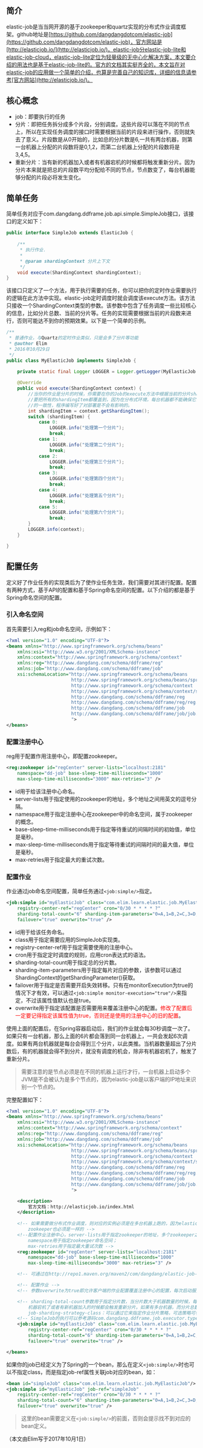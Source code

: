 ## 简介
elastic-job是当当网开源的基于zookeeper和quartz实现的分布式作业调度框架。github地址是[https://github.com/dangdangdotcom/elastic-job](https://github.com/dangdangdotcom/elastic-job)，官方网站是[http://elasticjob.io/](http://elasticjob.io/)。elastic-job分elastic-job-lite和elastic-job-cloud，elastic-job-lite定位为轻量级的无中心化解决方案，本文要介绍的用法也是基于elastic-job-lite的。官方的文档其实挺齐全的，本文旨在对elastic-job的应用做一个简单的介绍，也算是完善自己的知识库，详细的信息请参考[官方网站](http://elasticjob.io/)。

## 核心概念
* job：即要执行的任务
* 分片：即把任务拆分成多个片段，分别调度。这些片段可以落在不同的节点上，所以在实现任务调度的接口时需要根据当前的片段来进行操作，否则就失去了意义。片段数是从0开始的，比如总的分片数是6,一共有两台机器，则第一台机器上分配的片段数将是0,1,2，而第二台机器上分配的片段数将是3,4,5。
* 重新分片：当有新的机器加入或者有机器宕机的时候都将触发重新分片。因为分片本来就是把总的片段数平均分配给不同的节点，节点数变了，每台机器能够分配的片段必将发生变化。 

## 简单任务
简单任务对应于com.dangdang.ddframe.job.api.simple.SimpleJob接口，该接口的定义如下：
```java
public interface SimpleJob extends ElasticJob {
    
    /**
     * 执行作业.
     *
     * @param shardingContext 分片上下文
     */
    void execute(ShardingContext shardingContext);
}
```

该接口只定义了一个方法，用于执行需要的任务，你可以把你的定时作业需要执行的逻辑在此方法中实现。elastic-job定时调度时就会调度该execute方法。该方法只接收一个ShardingContext类型的参数。该参数中包含了任务调度一些比较核心的信息，比如分片总数、当前的分片等。任务的实现需要根据当前的片段数来进行，否则可能达不到你的预期效果。以下是一个简单的示例。
```java
/**
 * 普通作业，与Quartz的定时作业类似，只是会多了分片等功能
 * @author Elim
 * 2016年10月29日
 */
public class MyElasticJob implements SimpleJob {
	
	private static final Logger LOGGER = Logger.getLogger(MyElasticJob.class);

	@Override
	public void execute(ShardingContext context) {
		//当你的作业是分片的时候，你需要在你的Job的execute方法中根据当前的分片shardingItem的不同取值实现不同的逻辑，
		//要把所有的shardingItem都覆盖到，因为在分布式环境，每台机器都不能确保它当前的分片是哪一个，并且我们需要保持程序
		//的一致性，程序编写好了对部署是不会有影响的。
		int shardingItem = context.getShardingItem();
		switch (shardingItem) {
			case 0:
				LOGGER.info("处理第一个分片");
				break;
			case 1: 
				LOGGER.info("处理第二个分片");
				break;
			case 2:
				LOGGER.info("处理第三个分片");
				break;
			case 3:
				LOGGER.info("处理第四个分片");
				break;
			case 4:
				LOGGER.info("处理第五个分片");
				break;
			case 5:
				LOGGER.info("处理第六个分片");
				break;
		}
		LOGGER.info(context);
	}

}
```

## 配置任务
定义好了作业任务的实现类后为了使作业任务生效，我们需要对其进行配置。配置有两种方式，基于API的配置和基于Spring命名空间的配置。以下介绍的都是基于Spring命名空间的配置。

### 引入命名空间

首先需要引入reg和job命名空间，示例如下：
```xml
<?xml version="1.0" encoding="UTF-8"?>
<beans xmlns="http://www.springframework.org/schema/beans"
	xmlns:xsi="http://www.w3.org/2001/XMLSchema-instance" 
	xmlns:context="http://www.springframework.org/schema/context"
	xmlns:reg="http://www.dangdang.com/schema/ddframe/reg"
	xmlns:job="http://www.dangdang.com/schema/ddframe/job"
	xsi:schemaLocation="http://www.springframework.org/schema/beans
                        http://www.springframework.org/schema/beans/spring-beans.xsd
                        http://www.springframework.org/schema/context
					    http://www.springframework.org/schema/context/spring-context.xsd
                        http://www.dangdang.com/schema/ddframe/reg
                        http://www.dangdang.com/schema/ddframe/reg/reg.xsd
                        http://www.dangdang.com/schema/ddframe/job
                        http://www.dangdang.com/schema/ddframe/job/job.xsd
                        ">
</beans>
```

### 配置注册中心
reg用于配置作用注册中心，即配置zookeeper。
```xml
<reg:zookeeper id="regCenter" server-lists="localhost:2181"
	namespace="dd-job" base-sleep-time-milliseconds="1000"
	max-sleep-time-milliseconds="3000" max-retries="3" />
```
* id用于给该注册中心命名。
* server-lists用于指定使用的zookeeper的地址，多个地址之间用英文的逗号分隔。
* namespace用于指定注册中心在zookeeper中的命名空间，属于zookeeper的概念。
* base-sleep-time-milliseconds用于指定等待重试的间隔时间的初始值，单位是毫秒。
* max-sleep-time-milliseconds用于指定等待重试的间隔时间的最大值，单位是毫秒。
* max-retries用于指定最大的重试次数。

### 配置作业
作业通过job命名空间配置，简单任务通过`<job:simple/>`指定。
```xml
<job:simple id="myElasticJob" class="com.elim.learn.elastic.job.MyElasticJob"
	registry-center-ref="regCenter" cron="0/30 * * * * ?"
	sharding-total-count="6" sharding-item-parameters="0=A,1=B,2=C,3=D,4=E,5=F"
	failover="true" overwrite="true" />
```

* id用于给该任务命名。
* class用于指定需要应用的SimpleJob实现类。
* registry-center-ref用于指定需要使用的注册中心。
* cron用于指定定时调度的规则，应用cron表达式的语法。
* sharding-total-count用于指定总的分片数。
* sharding-item-parameters用于指定每片对应的参数，该参数可以通过ShardingContext的getShardingParameter()获取。
* failover用于指定是否需要开启失效转移。只有在monitorExecution为true的情况下才有效，可以通过`<job:simple monitor-execution="true"/>`来指定，不过该属性值默认也是true。
* overwrite用于指定该配置是否需要用来覆盖注册中心的配置。<font color="red">修改了配置后一定要记得指定该属性值为true，否则还是使用的注册中心的旧的配置</font>。     

使用上面的配置后，在Spring容器启动后，我们的作业就会每30秒调度一次了。如果只有一台机器，那么上面的6片都会落到同一台机器上，一共会发起6次调度。如果有两台机器就是每台会得到三个分片，以此类推。当机器数量超出了分片数后，有的机器就会得不到分片，就没有调度的机会，除非有机器宕机了，触发了重新分片。   

> 需要注意的是节点必须是在不同的机器上运行才行，一台机器上启动多个JVM是不会被认为是多个节点的，因为elastic-job是以客户端的IP地址来识别一个节点的。

完整配置如下：
```xml
<?xml version="1.0" encoding="UTF-8"?>
<beans xmlns="http://www.springframework.org/schema/beans"
	xmlns:xsi="http://www.w3.org/2001/XMLSchema-instance" 
	xmlns:context="http://www.springframework.org/schema/context"
	xmlns:reg="http://www.dangdang.com/schema/ddframe/reg"
	xmlns:job="http://www.dangdang.com/schema/ddframe/job"
	xsi:schemaLocation="http://www.springframework.org/schema/beans
                        http://www.springframework.org/schema/beans/spring-beans.xsd
                        http://www.springframework.org/schema/context
					    http://www.springframework.org/schema/context/spring-context.xsd
                        http://www.dangdang.com/schema/ddframe/reg
                        http://www.dangdang.com/schema/ddframe/reg/reg.xsd
                        http://www.dangdang.com/schema/ddframe/job
                        http://www.dangdang.com/schema/ddframe/job/job.xsd
                        ">

	<description>
		官方文档：http://elasticjob.io/index.html
	</description>
	
	<!-- 如果需要做分布式作业调度，则对应的实例必须是在多台机器上跑的，因为elastic-job是以IP来区分一个节点的；另外namespace和使用的 
		zookeeper也必须是一样的 -->
	<!--配置作业注册中心，server-lists用于指定zookeeper的地址，多个zookeeper之间用逗号分隔；
		namespace用于指定zookeeper命名空间；
		max-retries用于指定最大重试次数 -->
	<reg:zookeeper id="regCenter" server-lists="localhost:2181"
		namespace="dd-job" base-sleep-time-milliseconds="1000"
		max-sleep-time-milliseconds="3000" max-retries="3" />

	<!-- 可通过在http://repo1.maven.org/maven2/com/dangdang/elastic-job-console/1.1.1/下载对应的war包监控elastic-job的运行状态 -->

	<!-- 配置作业 -->
	<!-- 参数overwrite为true即允许客户端的作业配置覆盖注册中心的配置，每次启动服务都会将客户端的覆盖注册中心的， 默认为false。参数failover表示是否开启失效转移，默认为false，其它参数配置请参考官方文档 -->

	<!-- sharding-total-count参数用于指定分片数，当分片数大于机器数量的时候，每台机器分配到的片数会是平均的， 第一片是从0开始的，比如总共分6片，有两台机器，则第一台机器会分得0,1,2三片，而第二台机器会分得3,4,5三片；当有 
		机器宕机了或者有新机器加入的时候都会触发重新分片。如果有多台机器，而分片总数是1的时候即相当于1主多从的配置。 sharding-item-parameters用于指定与分片对应的别名。 
		job-sharding-strategy-class：可以通过它来指定作业分片策略，可选策略可参考官方文档https://github.com/dangdangdotcom/elastic-job/blob/master/elastic-job-doc/content/post/user_guide/lite/other/lite_job_strategy.md。 -->
	<!-- SimpleJob的执行可以参考源码com.dangdang.ddframe.job.executor.type.SimpleJobExecutor的处理逻辑 -->
	<job:simple id="myElasticJob" class="com.elim.learn.elastic.job.MyElasticJob"
		registry-center-ref="regCenter" cron="0/30 * * * * ?"
		sharding-total-count="6" sharding-item-parameters="0=A,1=B,2=C,3=D,4=E,5=F"
		failover="true" overwrite="true" />

</beans>
```

如果你的job已经定义为了Spring的一个bean，那么在定义`<job:simple/>`时也可以不指定class，而是指定job-ref属性关联job对应的bean，如：
```xml
<bean id="simpleJob" class="com.elim.learn.elastic.job.MyElasticJob"/>
<job:simple id="myElasticJob" job-ref="simpleJob"
	registry-center-ref="regCenter" cron="0/30 * * * * ?"
	sharding-total-count="6" sharding-item-parameters="0=A,1=B,2=C,3=D,4=E,5=F"
	failover="true" overwrite="true" />
```

> 这里的bean需要定义在`<job:simple/>`的前面，否则会提示找不到对应的bean定义。  


（本文由Elim写于2017年10月1日）

